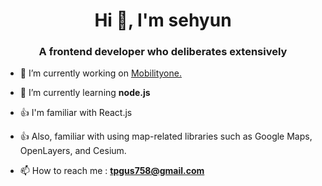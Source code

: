 <h1 align="center">Hi 👋, I'm sehyun</h1>
<h3 align="center">A frontend developer who deliberates extensively</h3>

- 🔭 I’m currently working on [Mobilityone.](https://www.themobilityone.com/)

- 🌱 I’m currently learning **node.js**

- 👍 I'm familiar with React.js

- 👍 Also, familiar with using map-related libraries such as Google Maps, OpenLayers, and Cesium.

- 📫 How to reach me : **tpgus758@gmail.com**
